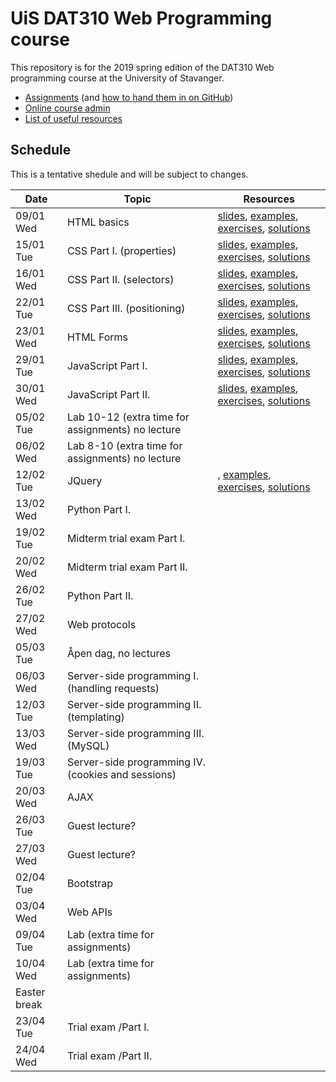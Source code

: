   # UiS DAT310 Web Programming course

This repository is for the 2019 spring edition of the DAT310 Web programming course at the University of Stavanger.

  - [Assignments](https://github.com/uis-dat310-spring19/assignments) (and [how to hand them in on GitHub](HOWTO_GitHub.md))
  - [Online course admin](http://www2.ux.uis.no/~ljehl/dat310/)
  - [List of useful resources](Resources.md)
  
## Schedule 
 
This is a tentative shedule and will be subject to changes.

| Date | Topic | Resources |
| --- | --- | --- |
| 09/01 Wed | HTML basics | [slides](https://speakerdeck.com/ljehl/web-programming-html-basics), [examples](examples/html/basic), [exercises](exercises/html/basic), [solutions](solutions/html/basic)|
| 15/01 Tue | CSS Part I. (properties) | [slides](https://speakerdeck.com/ljehl/web-programming-css-p1), [examples](examples/css/properties), [exercises](exercises/css/properties), [solutions](solutions/css/properties) |
| 16/01 Wed | CSS Part II. (selectors) |  [slides](https://speakerdeck.com/ljehl/css-part-ii-selectors), [examples](examples/css/selectors), [exercises](exercises/css/selectors), [solutions](solutions/css/selectors) |
| 22/01 Tue | CSS Part III. (positioning) |  [slides](https://speakerdeck.com/ljehl/css-part-iii-positioning), [examples](examples/css/positioning), [exercises](exercises/css/positioning), [solutions](solutions/css/positioning) |
| 23/01 Wed | HTML Forms |  [slides](https://speakerdeck.com/ljehl/html-forms), [examples](examples/html/forms), [exercises](exercises/html/forms), [solutions](solutions/html/forms) |
| 29/01 Tue | JavaScript Part I.  | [slides](https://speakerdeck.com/ljehl/dat310-js-p1), [examples](examples/js/basics), [exercises](exercises/js/basics), [solutions](solutions/js/basics) |
| 30/01 Wed | JavaScript Part II. | [slides](https://speakerdeck.com/ljehl/dat310-js-p2), [examples](examples/js/events_dom), [exercises](exercises/js/events_dom), [solutions](solutions/js/events_dom) |
| 05/02 Tue | Lab 10-12 (extra time for assignments) no lecture | |
| 06/02 Wed | Lab 8-10 (extra time for assignments) no lecture  | |
| 12/02 Tue | JQuery | , [examples](examples/jquery), [exercises](exercises/jquery), [solutions](solutions/jquery) |
| 13/02 Wed | Python Part I. | |
| 19/02 Tue | Midterm trial exam Part I. | |
| 20/02 Wed | Midterm trial exam Part II. | |
| 26/02 Tue | Python Part II. | |
| 27/02 Wed | Web protocols | |
| 05/03 Tue | Åpen dag, no lectures | |
| 06/03 Wed | Server-side programming I. (handling requests) | |
| 12/03 Tue | Server-side programming II. (templating) | |
| 13/03 Wed | Server-side programming III. (MySQL) | |
| 19/03 Tue | Server-side programming IV. (cookies and sessions) | |
| 20/03 Wed | AJAX | |
| 26/03 Tue | Guest lecture? | |
| 27/03 Wed | Guest lecture? | |
| 02/04 Tue | Bootstrap | |
| 03/04 Wed | Web APIs | |
| 09/04 Tue | Lab (extra time for assignments) | |
| 10/04 Wed | Lab (extra time for assignments) | |
| Easter break |
| 23/04 Tue | Trial exam /Part I. | |
| 24/04 Wed | Trial exam /Part II. | |
